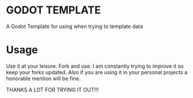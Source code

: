 # GODOT TEMPLATE
A Godot Template for using when trying to template data

# Usage
Use it at your leisure. Fork and use. I am constantly trying to improve it so keep your forks updated.
Also if you are using it in your personal projects a honorable mention will be fine.

THANKS A LOT FOR TRYING IT OUT!!!
